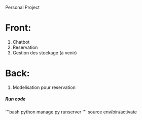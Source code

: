 Personal Project

# Front:

1. Chatbot
2. Reservation
3. Gestion des stockage (à venir)

# Back:

1. Modelisation pour reservation

##### Run code

'''bash
python manage.py runserver
'''
source env/bin/activate
